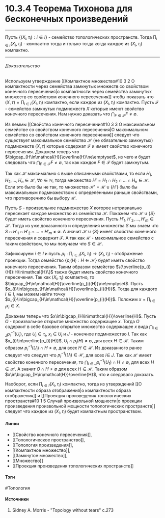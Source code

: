 # 10.3.4 Теорема Тихонова для бесконечных произведений
***
Пусть $\{(X_{i},\tau_{i}):i\in I\}$ - семейство топологических пространств. Тогда $\prod_{i\in I}(X_{i},\tau_{i})$ - компактно тогда и только тогда когда каждое из $(X_{i},\tau_{i})$ компактно.
***
###### Доказательство
Используем утверждение [[Компактное множество#10 3 2 О компактности через семейства замкнутых множеств со свойством конечного пересечения|о компактности через семейства замкнутых множеств со свойством конечного пересечения]] чтобы показать что $(X,\tau)=\prod_{i\in I}(X_{i},\tau_{i})$ компактно, если каждое из $(X_{i},\tau_{i})$ компактно. Пусть $\mathcal{F}$ - семейство замкнутых подмножеств $X$ которые имеют свойство конечного пересечения. Нам нужно доказать что $\bigcap_{F\in\mathcal{F}}F\ne\emptyset$.

Из леммы [[Свойство конечного пересечения#10 3 3 О максимальном семействе со свойством конечного пересечения|О максимальном семейство со свойством конечного пересечения]] следует что существует максимальное семейство $\mathcal{H}$ (не обязательно замкнутых) подмножеств $(X,\tau)$ которые содержат $\mathcal{F}$ и имеет свойство конечного пересечения. Докажем теперь что $\bigcap_{H\in\mathcal{H}}\overline{H}\ne\emptyset$, из чего и будет следовать что $\bigcap_{F\in\mathcal{F}}F\ne\emptyset$, так как каждое $F\in\mathcal{F}$ будет замкнутым.

Так как $\mathcal{H}$ максимально с выше описанными свойствами, то если $H_{1},H_{2},\dots,H_{n}\in\mathcal{H}$, $\forall n\in\mathbb{N}$, тогда множество $H'=H_{1}\cap H_{2}\cap\dots\cap H_{n}\in\mathcal{H}$. Если это было бы не так, то множество $\mathcal{H}'=\mathcal{H}\cup\{H'\}$ было бы максимальным подмножеством с определёнными раньше свойствами, что противоречило бы выбору $\mathcal{H}$.

Пусть $S$ - произвольное подмножество $X$ которое нетривиально пересекает каждое множество из семейства $\mathcal{H}$. Покажем что $\mathcal{H}\cup\{S\}$ будет иметь свойство конечного пересечения. Пусть $H'_{1},H'_{2},\dots,H'_{m}\in\mathcal{H}$. Тогда из уже доказанного и определения множества $S$ мы знаем что $S\cap H'_{1}\cap H'_{2}\cap\dots\cap H'_{m}\ne\emptyset$. А значит $\mathcal{H}\cup\{S\}$ имеет свойство конечного пересечения и содержит $\mathcal{F}$. А так как $\mathcal{H}$ - максимальное семейство с таким свойством, то мы получаем что $S\in\mathcal{H}$.

Зафиксируем $i\in I$ и пусть $p_{i}:\prod_{i\in I}(X_{i},\tau_{i})\to(X_{i},\tau_{i})$ - отображение проекции. Тогда семейство $\{p_{i}(H):H\in\mathcal{H}\}$ будет иметь свойство конечного пересечения. Таким образом семейство $\{\overline{p_{i}(H)}:H\in\mathcal{H}\}$ также будет иметь свойство конечного пересечения. Так как $(X_{i},\tau_{i})$ компактно, то $\bigcap_{H\in\mathcal{H}}\overline{p_{i}(H)}\ne\emptyset$. Пусть $x_{i}\in\bigcap_{H\in\mathcal{H}}\overline{p_{i}(H)}$. Тогда для каждого $i\in I$, мы можем найти точку $x_{i}\in\bigcap_{H\in\mathcal{H}}\overline{p_{i}(H)}$. Положим $x=\prod_{i\in I}x_{i}\in X$.

Докажем теперь что $x\in\bigcap_{H\in\mathcal{H}}\overline{H}$. Пусть $O$ - произвольное открытое множество содержащее $x$. Тогда $O$ содержит в себе базовое открытое множество содержащее $x$ вида $\bigcap_{i\in J}p_{i}^{-1}(U_{i})$, где $U_{i}\in\tau_{i}$, $x_{i}\in U_{i}$ и $J$ - конечное подмножество $I$. Так как $x_{i}\in\overline{p_{i}(H)}$, $U_{i}\cap p_{i}(H)\ne\emptyset$, для всех $H\in\mathcal{H}$. Таким образом $p_{i}^{-1}(U_{i})\cap H\ne\emptyset$, для всех $H\in\mathcal{H}$. Из доказанного ранее следует что следует что $p_{i}^{-1}(U_{i})\in\mathcal{H}$, для всех $i\in\ J$. Так как $\mathcal{H}$ имеет свойство конечного пересечения, то $\bigcap_{i\in J}p_{i}^{-1}(U_{1})\cap H\ne\emptyset$, для всех $H\in\mathcal{H}$. А значит $O\cap H\ne\emptyset$ для всех $H\in\mathcal{H}$. Таким образом $x\in\bigcap_{H\in\mathcal{H}}\overline{H}$, что и следовало доказать.

Наоборот, если $\prod_{i\in I}(X_{i},\tau_{i})$ компактно, тогда из утверждений [[О компактности образа отображения|о компактности образа отображения]] и [[Проекция произведения топологических пространств#10 1 5 Случай произвольной мощности|о проекции произведения произвольной мощности топологических пространств]] следует что каждое из $(X_{i},\tau_{i})$ будет компактным пространством.
#### Линки
- [[Свойство конечного пересечения]],
- [[Топологическое пространство]],
- [[Топология произведения]],
- [[Компактное множество]],
- [[Замкнутое множество]],
- [[Множество]]
- [[Проекция произведения топологических пространств]]
#### Тэги
 #Топология 
#### Источники
1. Sidney A. Morris - "Topology without tears" c.273
